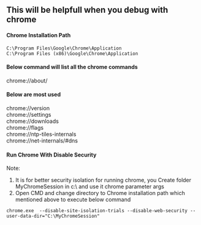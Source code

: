 ## This will be helpfull when you debug with chrome 

#### Chrome Installation Path
```
C:\Program Files\Google\Chrome\Application
C:\Program Files (x86)\Google\Chrome\Application
```

#### Below command will list all the chrome commands
chrome://about/

#### Below are most used
chrome://version \
chrome://settings \
chrome://downloads \
chrome://flags \
chrome://ntp-tiles-internals \
chrome://net-internals/#dns

#### Run Chrome With Disable Security
Note: 
1. It is for better security isolation for running chrome, you Create folder MyChromeSession in c:\ and use it chrome parameter args
2. Open CMD and change directory to Chrome installation path which mentioned above to execute below command
```
chrome.exe  --disable-site-isolation-trials --disable-web-security --user-data-dir="C:\MyChromeSession"
```
